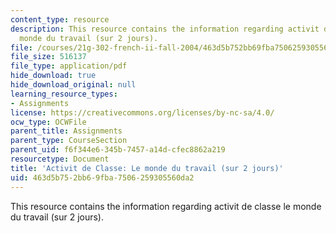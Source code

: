 ```yaml
---
content_type: resource
description: This resource contains the information regarding activit de classe le
  monde du travail (sur 2 jours).
file: /courses/21g-302-french-ii-fall-2004/463d5b752bb69fba7506259305560da2_MIT21G_302_F04_Classe_T.pdf
file_size: 516137
file_type: application/pdf
hide_download: true
hide_download_original: null
learning_resource_types:
- Assignments
license: https://creativecommons.org/licenses/by-nc-sa/4.0/
ocw_type: OCWFile
parent_title: Assignments
parent_type: CourseSection
parent_uid: f6f344e6-345b-7457-a14d-cfec8862a219
resourcetype: Document
title: 'Activit de Classe: Le monde du travail (sur 2 jours)'
uid: 463d5b75-2bb6-9fba-7506-259305560da2
---
```

This resource contains the information regarding activit de classe le monde du travail (sur 2 jours).
